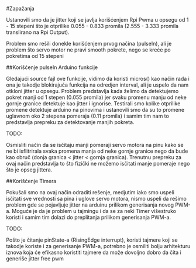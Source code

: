 #Zapažanja

Ustanovili smo da je jitter koji se javlja korišćenjem Rpi Pwma u opsegu od 1 - 15 stepeni što je otprilike 0.055 - 0.833 promila (2.555 - 3.333 promila translirano na Rpi Output).

Problem smo rešili donekle korišćenjem prvog načina (pulseIn), ali je problem što servo motor ne pravi smooth pokrete, nego se kreće po pokretima od 15 stepeni

##Korišćenje pulseIn Arduino funkcije

Gledajući source fajl ove funkcije, vidimo da koristi micros() kao način rada i ona je takodje blokirajuća funkcija na odredjen interval, ali je uspelo da nam otkloni jitter u opsegu. Problem predstavlja kada želimo da detektujemo pokret manji od 1 stepen (0.055 promila) jer svaku promenu manju od neke gornje granice detektuje kao jitter i ignorise.
Testirali smo kolike otprilike promene detektuje arduino na pinovima i ustanovili smo da su to promene uglavnom oko 2 stepena pomeraja (0.11 promila) i samim tim nam to predstavlja prepreku za detektovanje manjih pokreta.


TODO:

Osmisliti način da se isčitaju manji pomeraji servo motora na pinu kako se ne bi isflitrirala svaka promena manja od neke gornje granice nego da bude kao obruč (donja granica < jitter < gornja granica).
Trenutnu prepreku za ovaj način predstavlja to što fizički ne možemo isčitati manje pomeraje nego što je opseg jittera.
    
	
##Korišćenje Timera

Pokušali smo na ovaj način odraditi rešenje, medjutim iako smo uspeli isčitati sve vrednosti sa pina i uglove servo motora, nismo uspeli da rešimo problem gde se pojavljuje jitter na arduinu prilikom generisanja novog PWM-a. Moguće je da je problem u tajmingu i da se za neki Timer višestruko koristi i samim tim dolazi do preplitanja prilikom generisanja PWM-a. 

TODO:

Pošto je čitanje pinState-a (RisingEdge interrupt), koristi tajmere koji se takodje koriste i za generisanje PWM-a, potrebno je osmiliti bolju arhitekturu iznova koja će efikasno koristiti tajmere da može dovoljno dobro da čita i generiše jitter free pwm	